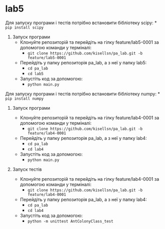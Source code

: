 # lab5

Для запуску програми і тестів потрібно встановити бібліотеку scipy:
    * ``pip install scipy``

1. Запуск програми
    * Клонуйте репозиторій та перейдіть на гілку feature/lab5-0001 за допомогою команди у терміналі:
        * ``git clone https://github.com/kisellsn/pa_lab.git -b feature/lab5-0001``
    * Перейдіть у папку репозиторія pa_lab, а з неї у папку lab5:
        * ``cd pa_lab``
        * ``cd lab5``
    * Запустіть код за допомогою:
        * ``python main.py``


Для запуску програми і тестів потрібно встановити бібліотеку numpy:
    * ``pip install numpy``
    
1. Запуск програми
    * Клонуйте репозиторій та перейдіть на гілку feature/lab4-0001 за допомогою команди у терміналі:
        * ``git clone https://github.com/kisellsn/pa_lab.git -b feature/lab4-0001``
    * Перейдіть у папку репозиторія pa_lab, а з неї у папку lab4:
        * ``cd pa_lab``
        * ``cd lab4``
    * Запустіть код за допомогою:
        * ``python main.py``

2. Запуск тестів 
    * Клонуйте репозиторій та перейдіть на гілку feature/lab4-0001 за допомогою команди у терміналі:
        * ``git clone https://github.com/kisellsn/pa_lab.git -b feature/lab4-0001``
    * Перейдіть у папку репозиторія pa_lab, а з неї у папку lab4:
        * ``cd pa_lab``
        * ``cd lab4``
    * Запустіть код за допомогою:
        * ``python -m unittest AntColonyClass_test``

